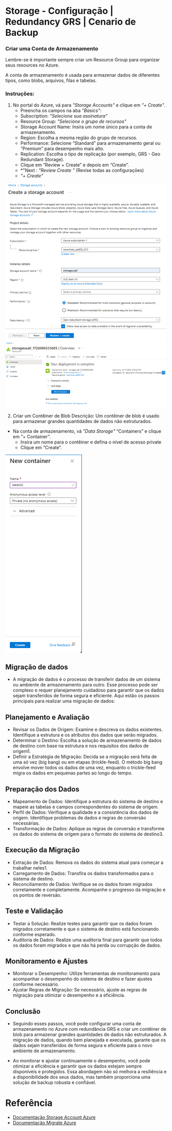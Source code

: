 # Storage - Configuração | Redundancy GRS | Cenario de Backup

### Criar uma Conta de Armazenamento

Lembre-se é importante sempre criar um Resource Group para organizar seus resources no Azure.

A conta de armazenamento é usada para armazenar dados de diferentes tipos, como blobs, arquivos, filas e tabelas.

### Instruções:

1. No portal do Azure, vá para *"Storage Accounts"* e clique em *"+ Create"*.
   - Preencha os campos na aba *"Basics"*:
   - Subscription: *"Selecione sua assinatura"*
   - Resource Group: *"Selecione o grupo de recursos"*
   - Storage Account Name: Insira um nome único para a conta de armazenamento.
   - Region: Escolha a mesma região do grupo de recursos.
   - Performance: Selecione “Standard” para armazenamento geral ou “Premium” para desempenho mais alto.
   - Replication: Escolha o tipo de replicação (por exemplo, GRS - Geo Redundant Storage).
   - Clique em “Review + Create” e depois em   “Create”.
   - *"Next : *"Review Create "* (Revise todas as configurações)
   - *"+ Create"*

  ![alt text](https://github.com/clouder-km/Challenge-Azure-Dio/blob/main/image/1%20-%20Storage.PNG)
  ![alt text](https://github.com/clouder-km/Challenge-Azure-Dio/blob/main/image/2%20-%20storage%20deploy.PNG)

2. Criar um Contêiner de Blob
Descrição: Um contêiner de blob é usado para armazenar grandes quantidades de dados não estruturados.

- Na conta de armazenamento, vá *"Data Storage"* “Containers” e clique em “+ Container”.
   - Insira um nome para o contêiner e defina o nível de acesso private
   - Clique em “Create”.

![alt text](https://github.com/clouder-km/Challenge-Azure-Dio/blob/main/image/2%20-%20BLOB.PNG)

## Migração de dados

  - A migração de dados é o processo de transferir dados de um sistema ou ambiente de armazenamento para outro. Esse processo pode ser complexo e requer planejamento cuidadoso para garantir que os dados sejam transferidos de forma segura e eficiente. Aqui estão os passos principais para realizar uma migração de dados:

## Planejamento e Avaliação
  - Revisar os Dados de Origem: Examine e descreva os dados existentes. Identifique a estrutura e os atributos dos dados que serão migrados.
  - Determinar o Destino: Escolha a solução de armazenamento de dados de destino com base na estrutura e nos requisitos dos dados de origem1.
  - Definir a Estratégia de Migração: Decida se a migração será feita de uma só vez (big bang) ou em etapas (trickle-feed). O método big bang envolve mover todos os dados de uma vez, enquanto o trickle-feed migra os dados em pequenas partes ao longo do tempo.

## Preparação dos Dados
  - Mapeamento de Dados: Identifique a estrutura do sistema de destino e mapeie as tabelas e campos correspondentes do sistema de origem.
  - Perfil de Dados: Verifique a qualidade e a consistência dos dados de origem. Identifique problemas de dados e regras de conversão necessárias.
  - Transformação de Dados: Aplique as regras de conversão e transforme os dados do sistema de origem para o formato do sistema de destino3.

## Execução da Migração

  - Extração de Dados: Remova os dados do sistema atual para começar a trabalhar neles1.
  - Carregamento de Dados: Transfira os dados transformados para o sistema de destino.
  - Reconciliamento de Dados: Verifique se os dados foram migrados corretamente e completamente. Acompanhe o progresso da migração e os pontos de reversão.
## Teste e Validação

  - Testar a Solução: Realize testes para garantir que os dados foram migrados corretamente e que o sistema de destino está funcionando conforme esperado.
  - Auditoria de Dados: Realize uma auditoria final para garantir que todos os dados foram migrados e que não há perda ou corrupção de dados.
## Monitoramento e Ajustes
  - Monitorar o Desempenho: Utilize ferramentas de monitoramento para acompanhar o desempenho do sistema de destino e fazer ajustes conforme necessário.
  - Ajustar Regras de Migração: Se necessário, ajuste as regras de migração para otimizar o desempenho e a eficiência.
## Conclusão
- Seguindo esses passos, você pode configurar uma conta de armazenamento no Azure com redundância GRS e criar um contêiner de blob para armazenar grandes quantidades de dados não estruturados. A migração de dados, quando bem planejada e executada, garante que os dados sejam transferidos de forma segura e eficiente para o novo ambiente de armazenamento.

- Ao monitorar e ajustar continuamente o desempenho, você pode otimizar a eficiência e garantir que os dados estejam sempre disponíveis e protegidos. Essa abordagem não só melhora a resiliência e a disponibilidade dos seus dados, mas também proporciona uma solução de backup robusta e confiável. 

# Referência

- [Documentação Storage Account Azure](https://learn.microsoft.com/en-us/azure/storage/)
- [Documentação Migrate Azure](https://learn.microsoft.com/en-us/azure/migrate/)
